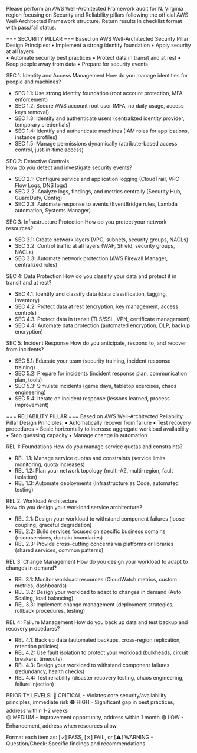 Please perform an AWS Well-Architected Framework audit for N. Virginia region focusing on Security and Reliability pillars following the official AWS Well-Architected Framework structure. Return results in checklist format with pass/fail status.

=== SECURITY PILLAR ===
Based on AWS Well-Architected Security Pillar Design Principles:
• Implement a strong identity foundation
• Apply security at all layers  
• Automate security best practices
• Protect data in transit and at rest
• Keep people away from data
• Prepare for security events

SEC 1: Identity and Access Management
How do you manage identities for people and machines?
- SEC 1.1: Use strong identity foundation (root account protection, MFA enforcement)
- SEC 1.2: Secure AWS account root user (MFA, no daily usage, access keys removal)
- SEC 1.3: Identify and authenticate users (centralized identity provider, temporary credentials)
- SEC 1.4: Identify and authenticate machines (IAM roles for applications, instance profiles)
- SEC 1.5: Manage permissions dynamically (attribute-based access control, just-in-time access)

SEC 2: Detective Controls  
How do you detect and investigate security events?
- SEC 2.1: Configure service and application logging (CloudTrail, VPC Flow Logs, DNS logs)
- SEC 2.2: Analyze logs, findings, and metrics centrally (Security Hub, GuardDuty, Config)
- SEC 2.3: Automate response to events (EventBridge rules, Lambda automation, Systems Manager)

SEC 3: Infrastructure Protection
How do you protect your network resources?
- SEC 3.1: Create network layers (VPC, subnets, security groups, NACLs)
- SEC 3.2: Control traffic at all layers (WAF, Shield, security groups, NACLs)
- SEC 3.3: Automate network protection (AWS Firewall Manager, centralized rules)

SEC 4: Data Protection
How do you classify your data and protect it in transit and at rest?
- SEC 4.1: Identify and classify data (data classification, tagging, inventory)
- SEC 4.2: Protect data at rest (encryption, key management, access controls)
- SEC 4.3: Protect data in transit (TLS/SSL, VPN, certificate management)
- SEC 4.4: Automate data protection (automated encryption, DLP, backup encryption)

SEC 5: Incident Response
How do you anticipate, respond to, and recover from incidents?
- SEC 5.1: Educate your team (security training, incident response training)
- SEC 5.2: Prepare for incidents (incident response plan, communication plan, tools)
- SEC 5.3: Simulate incidents (game days, tabletop exercises, chaos engineering)
- SEC 5.4: Iterate on incident response (lessons learned, process improvement)

=== RELIABILITY PILLAR ===
Based on AWS Well-Architected Reliability Pillar Design Principles:
• Automatically recover from failure
• Test recovery procedures
• Scale horizontally to increase aggregate workload availability
• Stop guessing capacity
• Manage change in automation

REL 1: Foundations
How do you manage service quotas and constraints?
- REL 1.1: Manage service quotas and constraints (service limits monitoring, quota increases)
- REL 1.2: Plan your network topology (multi-AZ, multi-region, fault isolation)
- REL 1.3: Automate deployments (Infrastructure as Code, automated testing)

REL 2: Workload Architecture  
How do you design your workload service architecture?
- REL 2.1: Design your workload to withstand component failures (loose coupling, graceful degradation)
- REL 2.2: Build services focused on specific business domains (microservices, domain boundaries)
- REL 2.3: Provide cross-cutting concerns via platforms or libraries (shared services, common patterns)

REL 3: Change Management
How do you design your workload to adapt to changes in demand?
- REL 3.1: Monitor workload resources (CloudWatch metrics, custom metrics, dashboards)
- REL 3.2: Design your workload to adapt to changes in demand (Auto Scaling, load balancing)
- REL 3.3: Implement change management (deployment strategies, rollback procedures, testing)

REL 4: Failure Management
How do you back up data and test backup and recovery procedures?
- REL 4.1: Back up data (automated backups, cross-region replication, retention policies)
- REL 4.2: Use fault isolation to protect your workload (bulkheads, circuit breakers, timeouts)
- REL 4.3: Design your workload to withstand component failures (redundancy, health checks)
- REL 4.4: Test reliability (disaster recovery testing, chaos engineering, failure injection)

PRIORITY LEVELS:
🔴 CRITICAL - Violates core security/availability principles, immediate risk
🟠 HIGH - Significant gap in best practices, address within 1-2 weeks  
🟡 MEDIUM - Improvement opportunity, address within 1 month
🟢 LOW - Enhancement, address when resources allow

Format each item as: [✓] PASS, [✗] FAIL, or [⚠] WARNING - Question/Check: Specific findings and recommendations
